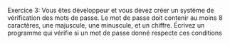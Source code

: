 Exercice 3:
Vous êtes développeur et vous devez créer un système de vérification des mots de passe. Le mot
de passe doit contenir au moins 8 caractères, une majuscule, une minuscule, et un chiffre. Écrivez
un programme qui vérifie si un mot de passe donné respecte ces conditions